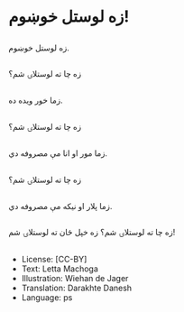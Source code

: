 # زه لوستل خوښوم!

##
زه لوستل خوښوم.

##
زه چا ته لوستلاۍ شم؟

##
زما خور ویده ده.

##
زه چا ته لوستلاۍ شم؟

##
زما مور او انا مې مصروفه دي.

##
زه چا ته لوستلاۍ شم؟

##
زما پلار او نیکه مې مصروفه دي.

##
زه چا ته لوستلاۍ شم؟ زه خپل ځان ته لوستلاۍ شم!

##
* License: [CC-BY]
* Text: Letta Machoga
* Illustration: Wiehan de Jager
* Translation: Darakhte Danesh
* Language: ps
